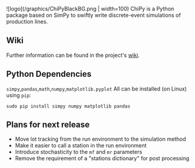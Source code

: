 ![logo](/graphics/ChiPyBlackBG.png | width=100)
ChiPy is a Python package based on SimPy to swiftly write discrete-event simulations of production lines.



## Wiki
Further information can be found in the project's [wiki](https://github.com/JelleLa/ChiPy/wiki).

## Python Dependencies
`simpy`,`pandas`,`math`,`numpy`,`matplotlib.pyplot`
All can be installed (on Linux) using `pip`:
```
sudo pip install simpy numpy matplotlib pandas
```
## Plans for next release
* Move lot tracking from the run environment to the simulation method
* Make it easier to call a station in the run environment
* Introduce stochasticity to the `mf` and `mr` parameters
* Remove the requirement of a "stations dictionary" for post processing
